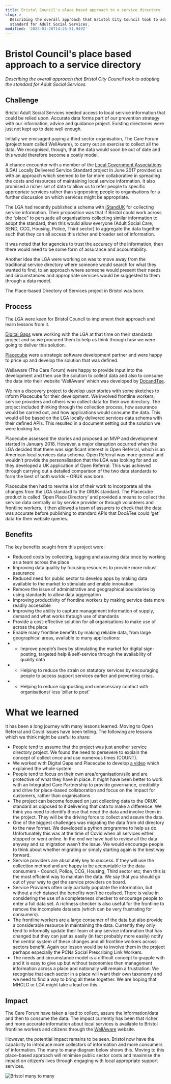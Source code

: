 ```yaml
---
title: Bristol Council's place based approach to a service directory
slug: >-
  Describing the overall approach that Bristol City Council took to adopting the
  standard for Adult Social Services.
modified: '2025-01-20T14:25:51.949Z'
---
```


# Bristol Council's place based approach to a service directory

_Describing the overall approach that Bristol City Council took to adopting the standard for Adult Social Services._

## Challenge

Bristol Adult Social Services needed access to local service information that could be relied upon. Accurate data forms part of our prevention strategy with our information, advice and guidance project. Existing directories were just not kept up to date well enough.

Initially we envisaged paying a third sector organisation, The Care Forum (project team called WellAware), to carry out an exercise to collect all the data. We recognised, though, that the data would soon be out of date and this would therefore become a costly model.

A chance encounter with a member of the [Local Government Associations](https://www.local.gov.uk) (LGA) Locally Delivered Service Standard project in June 2017 provided us with an approach which seemed to be far more collaborative in spreading the costs and resources of maintaining local service information. It also promised a richer set of data to allow us to refer people to specific appropriate services rather than signposting people to organisations for a further discussion on which services might be appropriate.

The LGA had recently published a schema with [iStandUK](https://istanduk.org/) for collecting service information. Their proposition was that if Bristol could work across the “place” to persuade all organisations collecting similar information to adopt the standard, then this would allow everyone (Adult Social Care, SEND, CCG, Housing, Police, Third sector) to aggregate the data together such that they can all access this richer and broader set of information.

It was noted that for agencies to trust the accuracy of the information, then there would need to be some form of assurance and accountability.

Another idea the LGA were working on was to move away from the traditional service directory where someone would search for what they wanted to find, to an approach where someone would present their needs and circumstances and appropriate services would be suggested to them through a data model.

The Place-based Directory of Services project in Bristol was born.

## Process

The LGA were keen for Bristol Council to implement their approach and learn lessons from it.

[Digital Gaps](https://digitalgaps.co.uk/) were working with the LGA at that time on their standards project and so we procured them to help us think through how we were going to deliver this solution.

[Placecube](https://www.placecube.com/platforms/open-place-directory/) were a strategic software development partner and were happy to price up and develop the solution that was defined.

Wellaware (The Care Forum) were happy to provide input into the development and then use the solution to collect data and also to consume the data into their website ‘WellAware’ which was developed by [DocandTee](https://www.docandtee.com/).

We ran a discovery project to develop user stories with some sketches to inform Placecube for their development. We involved frontline workers, service providers and others who collect data for their own directory. The project included thinking through the collection process, how assurance would be carried out, and how applications would consume the data. This would all be based on the LGA locally delivered services data schema with their defined APIs. This resulted in a document setting out the solution we were looking for.

Placecube assessed the stories and proposed an MVP and development started in January 2018. However, a major disruption occurred when the LGA decided that there was significant interest in Open Referral, which is an American local services data schema. Open Referral was more general and wouldn’t provide the personalisation that the LGA was looking for and so they developed a UK application of Open Referral. This was achieved through carrying out a detailed comparison of the two data standards to form the best of both worlds – ORUK was born.

Placecube then had to rewrite a lot of their work to incorporate all the changes from the LGA standard to the ORUK standard. The Placecube product is called ‘Open Place Directory’ and provided a means to collect the service data centrally or by service provider or through volunteers and frontline workers. It then allowed a team of assurers to check that the data was accurate before publishing to standard APIs that Doc&Tee could ‘get’ data for their website queries.

## Benefits

The key benefits sought from this project were:

- Reduced costs by collecting, tagging and assuring data once by working as a team across the place
- Improving data quality by focusing resources to provide more robust assurance
- Reduced need for public sector to develop apps by making data available to the market to stimulate and enable innovation
- Remove the issue of administrative and geographical boundaries by using standards to allow data aggregation
- Improving productivity of frontline workers by making service data more readily accessible
- Improving the ability to capture management information of supply, demand and what works through use of standards
- Provide a cost-effective solution for all organisations to make use of across the place
- Enable many frontline benefits by making reliable data, from large geographical areas, available to many applications:
- - Improve people’s lives by stimulating the market for digital sign-posting, targeted help & self-service through the availability of quality data
- - Helping to reduce the strain on statutory services by encouraging people to access support services earlier and preventing crisis.
- - Helping to reduce signposting and unnecessary contact with organisations/ less ‘pillar to post’

# What we learned

It has been a long journey with many lessons learned. Moving to Open Referral and Covid issues have been telling. The following are lessons which we think might be useful to share:

- People tend to assume that the project was just another service directory project. We found the need to persevere to explain the concept of collect once and use numerous times (COUNT).
- We worked with Digital Gaps and Placecube to develop [a video](https://vimeo.com/371446959) which explained the whole system.
- People tend to focus on their own area/organisation/silo and are protective of what they have in place. It might have been better to work with an Integrated Care Partnership to provide governance, credibility and drive for place-based collaboration and focus on the impact for customers, rather than organisations
- The project can become focused on just collecting data to the ORUK standard as opposed to it delivering that data to make a difference. We think you need to identify those that need the data and involve them in the project. They will be the driving force to collect and assure the data.
- One of the biggest challenges was migrating the data from old directory to the new format. We developed a python programme to help us do. Unfortunately this was at the time of Covid when all services either stopped or went online. In the end we have had to review all the data anyway and so migration wasn’t the issue. We would encourage people to think about whether migrating or simply starting again is the best way forward.
- Service providers are absolutely key to success. If they will use the collection method and are happy to be accountable to the data consumers - Council, Police, CCG, Housing, Third sector etc; then this is the most efficient way to maintain the data. We say that you should go out of your way to get the service providers on board.
- Service Providers often only partially populate the information, but without a rich dataset the benefits won’t be realised. There is value in considering the use of a completeness checker to encourage people to enter a full data set. A richness checker is also useful for the frontline to remove the incomplete datasets (which can be very frustrating for consumers).
- The frontline workers are a large consumer of the data but also provide a considerable resource in maintaining the data. Currently they only tend to informally update their team of any service information that has changed but they can just as easily (in fact probably more easily) notify the central system of these changes and all frontline workers across sectors benefit. Again our lesson would be to involve them in the project perhaps especially the PCNs Social Prescribing Link Workers.
- The needs and circumstance model is a difficult concept to grapple with and it is easy to give up but without taxonomies then management information across a place and nationally will remain a frustration. We recognise that each sector in a place will want their own taxonomy and we need to find a way to bring all these together. We are hoping that MHCLG or LGA might take a lead on this.

## Impact

The Care Forum have taken a lead to collect, assure the information/data and then to consume the data. The impact currently has been that richer and more accurate information about local services is available to Bristol frontline workers and citizens through the [WellAware](https://www.wellaware.org.uk/) website.

However, the potential impact remains to be seen. Bristol now have the capability to introduce more collectors of information and more consumers of information. The many to many diagram below shows this. Moving to this place-based approach will minimise public sector costs and maximise the impact on citizen’s lives through engaging with local appropriate support services.

![Bristol many to many](/updates/bristol_many_to_many.png 'Bristol many to many')
